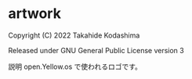 # artwork
Copyright
(C) 2022 Takahide Kodashima

Released under GNU General Public License version 3


説明
open.Yellow.os で使われるロゴです。
